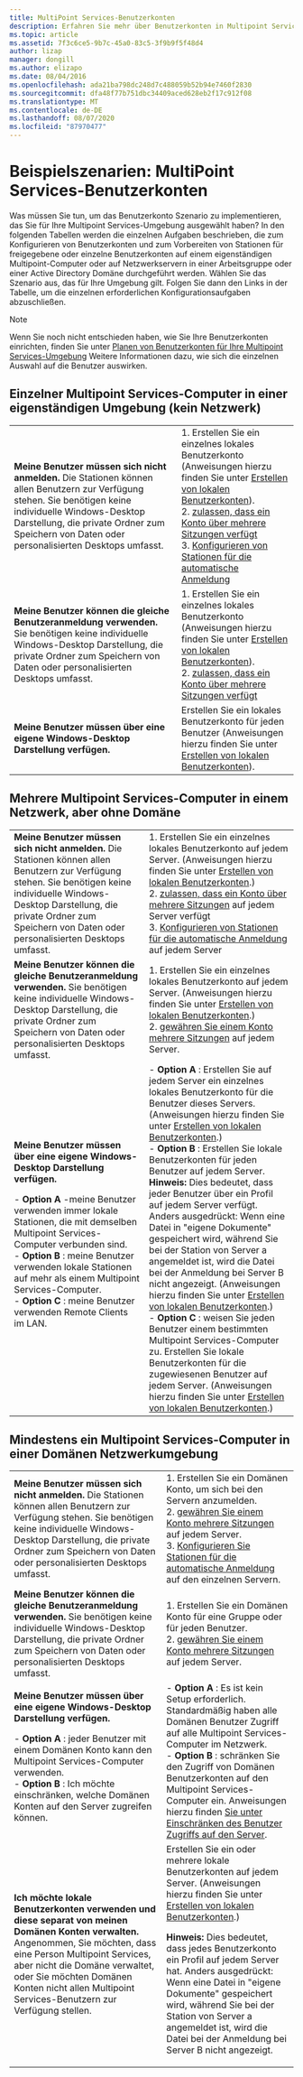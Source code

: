 ```yaml
---
title: MultiPoint Services-Benutzerkonten
description: Erfahren Sie mehr über Benutzerkonten in Multipoint Services, insbesondere die für verschiedene Szenarien zu verwendende Art.
ms.topic: article
ms.assetid: 7f3c6ce5-9b7c-45a0-83c5-3f9b9f5f48d4
author: lizap
manager: dongill
ms.author: elizapo
ms.date: 08/04/2016
ms.openlocfilehash: ada21ba798dc248d7c488059b52b94e7460f2830
ms.sourcegitcommit: dfa48f77b751dbc34409aced628eb2f17c912f08
ms.translationtype: MT
ms.contentlocale: de-DE
ms.lasthandoff: 08/07/2020
ms.locfileid: "87970477"
---
```

# <a name="example-scenarios-multipoint-services-user-accounts"></a>Beispielszenarien: MultiPoint Services-Benutzerkonten
Was müssen Sie tun, um das Benutzerkonto Szenario zu implementieren, das Sie für Ihre Multipoint Services-Umgebung ausgewählt haben? In den folgenden Tabellen werden die einzelnen Aufgaben beschrieben, die zum Konfigurieren von Benutzerkonten und zum Vorbereiten von Stationen für freigegebene oder einzelne Benutzerkonten auf einem eigenständigen Multipoint-Computer oder auf Netzwerkservern in einer Arbeitsgruppe oder einer Active Directory Domäne durchgeführt werden. Wählen Sie das Szenario aus, das für Ihre Umgebung gilt. Folgen Sie dann den Links in der Tabelle, um die einzelnen erforderlichen Konfigurationsaufgaben abzuschließen.

> [!NOTE]
> Wenn Sie noch nicht entschieden haben, wie Sie Ihre Benutzerkonten einrichten, finden Sie unter [Planen von Benutzerkonten für Ihre Multipoint Services-Umgebung](Plan-user-accounts-for-your-MultiPoint-services-environment.md) Weitere Informationen dazu, wie sich die einzelnen Auswahl auf die Benutzer auswirken.

## <a name="single-multipoint-services-computer-in-a-stand-alone-environment-no-network"></a>Einzelner Multipoint Services-Computer in einer eigenständigen Umgebung (kein Netzwerk)

|||
|-|-|
|**Meine Benutzer müssen sich nicht anmelden.** Die Stationen können allen Benutzern zur Verfügung stehen. Sie benötigen keine individuelle Windows-Desktop Darstellung, die private Ordner zum Speichern von Daten oder personalisierten Desktops umfasst.|1. Erstellen Sie ein einzelnes lokales Benutzerkonto (Anweisungen hierzu finden Sie unter [Erstellen von lokalen Benutzerkonten](Create-local-user-accounts.md)).<br />2. [zulassen, dass ein Konto über mehrere Sitzungen verfügt](Allow-one-account-to-have-multiple-sessions.md)<br />3. [Konfigurieren von Stationen für die automatische Anmeldung](Configure-stations-for-automatic-logon.md)|
|**Meine Benutzer können die gleiche Benutzeranmeldung verwenden.** Sie benötigen keine individuelle Windows-Desktop Darstellung, die private Ordner zum Speichern von Daten oder personalisierten Desktops umfasst.|1. Erstellen Sie ein einzelnes lokales Benutzerkonto (Anweisungen hierzu finden Sie unter [Erstellen von lokalen Benutzerkonten](Create-local-user-accounts.md)).<br />2. [zulassen, dass ein Konto über mehrere Sitzungen verfügt](Allow-one-account-to-have-multiple-sessions.md)|
|**Meine Benutzer müssen über eine eigene Windows-Desktop Darstellung verfügen.**|Erstellen Sie ein lokales Benutzerkonto für jeden Benutzer (Anweisungen hierzu finden Sie unter [Erstellen von lokalen Benutzerkonten](Create-local-user-accounts.md)).|

## <a name="multiple-multipoint-services-computers-on-a-network-but-with-no-domain"></a>Mehrere Multipoint Services-Computer in einem Netzwerk, aber ohne Domäne

|||
|-|-|
|**Meine Benutzer müssen sich nicht anmelden.** Die Stationen können allen Benutzern zur Verfügung stehen. Sie benötigen keine individuelle Windows-Desktop Darstellung, die private Ordner zum Speichern von Daten oder personalisierten Desktops umfasst.|1. Erstellen Sie ein einzelnes lokales Benutzerkonto auf jedem Server. (Anweisungen hierzu finden Sie unter [Erstellen von lokalen Benutzerkonten](Create-local-user-accounts.md).)<br />2. [zulassen, dass ein Konto über mehrere Sitzungen](Allow-one-account-to-have-multiple-sessions.md) auf jedem Server verfügt<br />3. [Konfigurieren von Stationen für die automatische Anmeldung](Configure-stations-for-automatic-logon.md) auf jedem Server|
|**Meine Benutzer können die gleiche Benutzeranmeldung verwenden.** Sie benötigen keine individuelle Windows-Desktop Darstellung, die private Ordner zum Speichern von Daten oder personalisierten Desktops umfasst.|1. Erstellen Sie ein einzelnes lokales Benutzerkonto auf jedem Server. (Anweisungen hierzu finden Sie unter [Erstellen von lokalen Benutzerkonten](Create-local-user-accounts.md).)<br />2. [gewähren Sie einem Konto mehrere Sitzungen](Allow-one-account-to-have-multiple-sessions.md) auf jedem Server.|
|**Meine Benutzer müssen über eine eigene Windows-Desktop Darstellung verfügen.**<p>-   **Option A** -meine Benutzer verwenden immer lokale Stationen, die mit demselben Multipoint Services-Computer verbunden sind.<br />-   **Option B** : meine Benutzer verwenden lokale Stationen auf mehr als einem Multipoint Services-Computer.<br />-   **Option C** : meine Benutzer verwenden Remote Clients im LAN.|-   **Option A** : Erstellen Sie auf jedem Server ein einzelnes lokales Benutzerkonto für die Benutzer dieses Servers. (Anweisungen hierzu finden Sie unter [Erstellen von lokalen Benutzerkonten](Create-local-user-accounts.md).)<br />-   **Option B** : Erstellen Sie lokale Benutzerkonten für jeden Benutzer auf jedem Server. **Hinweis:** Dies bedeutet, dass jeder Benutzer über ein Profil auf jedem Server verfügt. Anders ausgedrückt: Wenn eine Datei in "eigene Dokumente" gespeichert wird, während Sie bei der Station von Server a angemeldet ist, wird die Datei bei der Anmeldung bei Server B nicht angezeigt. (Anweisungen hierzu finden Sie unter [Erstellen von lokalen Benutzerkonten](Create-local-user-accounts.md).)<br />-   **Option C** : weisen Sie jeden Benutzer einem bestimmten Multipoint Services-Computer zu. Erstellen Sie lokale Benutzerkonten für die zugewiesenen Benutzer auf jedem Server. (Anweisungen hierzu finden Sie unter [Erstellen von lokalen Benutzerkonten](Create-local-user-accounts.md).)|

## <a name="one-or-more-multipoint-services-computers-in-a-domain-network-environment"></a>Mindestens ein Multipoint Services-Computer in einer Domänen Netzwerkumgebung

|||
|-|-|
|**Meine Benutzer müssen sich nicht anmelden.** Die Stationen können allen Benutzern zur Verfügung stehen. Sie benötigen keine individuelle Windows-Desktop Darstellung, die private Ordner zum Speichern von Daten oder personalisierten Desktops umfasst.|1. Erstellen Sie ein Domänen Konto, um sich bei den Servern anzumelden.<br />2. [gewähren Sie einem Konto mehrere Sitzungen](Allow-one-account-to-have-multiple-sessions.md) auf jedem Server.<br />3. [Konfigurieren Sie Stationen für die automatische Anmeldung](Configure-stations-for-automatic-logon.md) auf den einzelnen Servern.|
|**Meine Benutzer können die gleiche Benutzeranmeldung verwenden.** Sie benötigen keine individuelle Windows-Desktop Darstellung, die private Ordner zum Speichern von Daten oder personalisierten Desktops umfasst.|1. Erstellen Sie ein Domänen Konto für eine Gruppe oder für jeden Benutzer.<br />2. [gewähren Sie einem Konto mehrere Sitzungen](Allow-one-account-to-have-multiple-sessions.md) auf jedem Server.|
|**Meine Benutzer müssen über eine eigene Windows-Desktop Darstellung verfügen.**<p>-   **Option A** : jeder Benutzer mit einem Domänen Konto kann den Multipoint Services-Computer verwenden.<br />-   **Option B** : Ich möchte einschränken, welche Domänen Konten auf den Server zugreifen können.|-   **Option A** : Es ist kein Setup erforderlich. Standardmäßig haben alle Domänen Benutzer Zugriff auf alle Multipoint Services-Computer im Netzwerk.<br />-   **Option B** : schränken Sie den Zugriff von Domänen Benutzerkonten auf den Multipoint Services-Computer ein. Anweisungen hierzu finden [Sie unter Einschränken des Benutzer Zugriffs auf den Server](limit-users--access-to-the-server-in-multipoint-services.md).|
|**Ich möchte lokale Benutzerkonten verwenden und diese separat von meinen Domänen Konten verwalten.** Angenommen, Sie möchten, dass eine Person Multipoint Services, aber nicht die Domäne verwaltet, oder Sie möchten Domänen Konten nicht allen Multipoint Services-Benutzern zur Verfügung stellen.|Erstellen Sie ein oder mehrere lokale Benutzerkonten auf jedem Server. (Anweisungen hierzu finden Sie unter [Erstellen von lokalen Benutzerkonten](Create-local-user-accounts.md).)<p>**Hinweis:** Dies bedeutet, dass jedes Benutzerkonto ein Profil auf jedem Server hat. Anders ausgedrückt: Wenn eine Datei in "eigene Dokumente" gespeichert wird, während Sie bei der Station von Server a angemeldet ist, wird die Datei bei der Anmeldung bei Server B nicht angezeigt.|